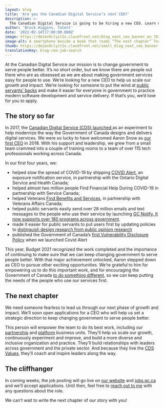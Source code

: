 ```yaml
---
layout: blog
title: 'Are you the Canadian Digital Service’s next CEO?'
description: >-
  The Canadian Digital Service is going to be hiring a new CEO. Learn more about the role and when applications will open. 
author: 'Brock Higgins, Talent'
date: '2022-02-14T17:00:00.000Z'
image: https://de2an9clyit2x.cloudfront.net/blog_next_ceo_banner_en_7617774f94.jpg
image-alt: A smartphone beside a book that reads “The next chapter” for the Canadian Digital Service.
thumb: https://de2an9clyit2x.cloudfront.net/small_blog_next_ceo_banner_en_7617774f94.jpg
translationKey: blog-ceo-job-search
---
```

At the Canadian Digital Service our mission is to change government to serve people better.  It’s no short order, but we know there are people out there who are as obsessed as we are about making government services easy for people to use. We’re looking for a new CEO to help us scale our growth and impact. We’re looking for someone to put the wind at [public servants’ backs](https://digital.canada.ca/roadmap-2025/) and make it easier for everyone in government to practice modern software development and service delivery. If that’s you, we’d love for you to apply.

## The story so far 
In 2017, the [Canadian Digital Service (CDS) launched ](https://digital.canada.ca/2017/07/18/launch-of-the-canadian-digital-service/) as an experiment to help modernize the way the Government of Canada designs and delivers digital services.  We were so lucky to have welcomed Aaron Snow as [our first CEO](https://digital.canada.ca/2018/10/19/hello-world-canada/) in 2018. With his support and leadership, we grew from a small team crammed into a couple of training rooms to a team of over 115 tech professionals working across Canada. 

In our first four years, we:

- helped slow the spread of COVID-19 by shipping [COVID Alert](https://www.canada.ca/en/public-health/services/diseases/coronavirus-disease-covid-19/covid-alert.html), an exposure notification service, in partnership with the Ontario Digital Service and Health Canada; 
- helped almost two million people Find Financial Help During COVID-19 in partnership with Service Canada;
- helped Veterans [Find Benefits and Services](https://benefits-avantages.veterans.gc.ca/), in partnership with Veterans Affairs Canada; 
- helped public servants easily send over 28 million emails and text messages to the people who use their service by launching [GC Notify.  It now supports over 180 programs across government](https://notification.canada.ca/). 
- made it easier for public servants to put users first by updating policies to [distinguish design research from public opinion research](https://digital.canada.ca/2019/06/26/scaling-design-research-in-the-government-of-canada/)
- published the Government of Canada’s [first Vulnerability Disclosure Policy](https://github.com/cds-snc/covid-alert-documentation/blob/main/VulnerabilityDisclosurePolicy.md) when we launched Covid Alert  

This year, Budget 2021 recognized the work completed and the importance of continuing to make sure that we can keep changing government to serve people better. With that major achievement unlocked, Aaron stepped down as CEO to pursue other exciting opportunities. We’re grateful to him for empowering us to do this important work, and for encouraging the Government of Canada [to do something different](https://digital.canada.ca/2019/05/13/we-love-a-good-challenge/), so we can keep putting the needs of the people who use our services first.  

## The next chapter
We need someone fearless to lead us through our next phase of growth and impact. We’ll soon open applications for a CEO who will help us set a strategic direction to keep changing government to serve people better. 

This person will empower the team to do its best work, including our [partnership](https://digital.canada.ca/coaching-and-advice/) and [platform](https://digital.canada.ca/product-suite/) business units. They’ll help us scale our growth, continuously experiment and improve, and build a more diverse and inclusive organization and practice.  They’ll build relationships with leaders across government and the private sector. And because they live the [CDS Values](https://digital.canada.ca/our-values/), they’ll coach and inspire leaders along the way. 

## The cliffhanger 
In coming weeks, the job posting will go live on [our website](https://digital.canada.ca/careers/) and [jobs.gc.ca](https://www.canada.ca/en/services/jobs/opportunities/government.html) and we’ll accept applications. Until then, feel free to [reach out to me](mailto:brock.higgins@tbs-sct.gc.ca) with any questions about the role. 

We can’t wait to write the next chapter of our story with you!


